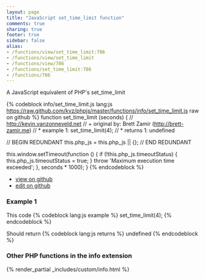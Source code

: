 ```yaml
---
layout: page
title: "JavaScript set_time_limit function"
comments: true
sharing: true
footer: true
sidebar: false
alias:
- /functions/view/set_time_limit:786
- /functions/view/set_time_limit
- /functions/view/786
- /functions/set_time_limit:786
- /functions/786
---
```

<!-- Generated by Rakefile:build -->
A JavaScript equivalent of PHP's set_time_limit

{% codeblock info/set_time_limit.js lang:js https://raw.github.com/kvz/phpjs/master/functions/info/set_time_limit.js raw on github %}
function set_time_limit (seconds) {
  // http://kevin.vanzonneveld.net
  // +   original by: Brett Zamir (http://brett-zamir.me)
  // *     example 1: set_time_limit(4);
  // *     returns 1: undefined

  // BEGIN REDUNDANT
  this.php_js = this.php_js || {};
  // END REDUNDANT

  this.window.setTimeout(function () {
    if (!this.php_js.timeoutStatus) {
      this.php_js.timeoutStatus = true;
    }
    throw 'Maximum execution time exceeded';
  }, seconds * 1000);
}
{% endcodeblock %}

 - [view on github](https://github.com/kvz/phpjs/blob/master/functions/info/set_time_limit.js)
 - [edit on github](https://github.com/kvz/phpjs/edit/master/functions/info/set_time_limit.js)

### Example 1
This code
{% codeblock lang:js example %}
set_time_limit(4);
{% endcodeblock %}

Should return
{% codeblock lang:js returns %}
undefined
{% endcodeblock %}


### Other PHP functions in the info extension
{% render_partial _includes/custom/info.html %}
